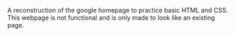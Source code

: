 A reconstruction of the google homepage to practice basic HTML and CSS. This webpage is not functional and is only made to look like an existing page.